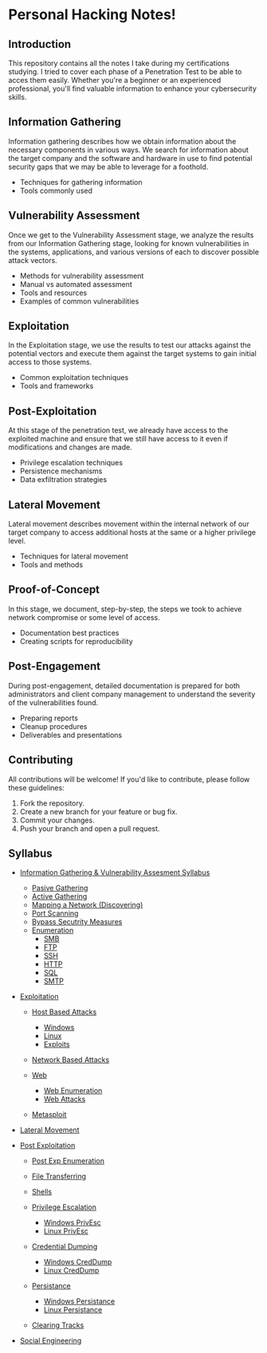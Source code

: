  # Personal Hacking Notes!

## Introduction

This repository contains all the notes I take during my certifications studying. I tried to cover each phase of a Penetration Test to be able to acces them easily. Whether you're a beginner or an experienced professional, you'll find valuable information to enhance your cybersecurity skills.

## Information Gathering

Information gathering describes how we obtain information about the necessary components in various ways. We search for information about the target company and the software and hardware in use to find potential security gaps that we may be able to leverage for a foothold.

- Techniques for gathering information
- Tools commonly used

## Vulnerability Assessment

Once we get to the Vulnerability Assessment stage, we analyze the results from our Information Gathering stage, looking for known vulnerabilities in the systems, applications, and various versions of each to discover possible attack vectors.

- Methods for vulnerability assessment
- Manual vs automated assessment
- Tools and resources
- Examples of common vulnerabilities

## Exploitation

In the Exploitation stage, we use the results to test our attacks against the potential vectors and execute them against the target systems to gain initial access to those systems.

- Common exploitation techniques
- Tools and frameworks

## Post-Exploitation

At this stage of the penetration test, we already have access to the exploited machine and ensure that we still have access to it even if modifications and changes are made.

- Privilege escalation techniques
- Persistence mechanisms
- Data exfiltration strategies

## Lateral Movement

Lateral movement describes movement within the internal network of our target company to access additional hosts at the same or a higher privilege level.

- Techniques for lateral movement
- Tools and methods

## Proof-of-Concept

In this stage, we document, step-by-step, the steps we took to achieve network compromise or some level of access.

- Documentation best practices
- Creating scripts for reproducibility

## Post-Engagement

During post-engagement, detailed documentation is prepared for both administrators and client company management to understand the severity of the vulnerabilities found.

- Preparing reports
- Cleanup procedures
- Deliverables and presentations

## Contributing

All contributions will be welcome! If you'd like to contribute, please follow these guidelines:

1. Fork the repository.
2. Create a new branch for your feature or bug fix.
3. Commit your changes.
4. Push your branch and open a pull request.

## Syllabus

- [Information Gathering & Vulnerability Assesment Syllabus](/General/Information%20Gathering%20Syllabus.md)
	
	- [Pasive Gathering](/General/Information%20Gathering%20&%20Vulnerability%20Assesment/OSINT%20-%20Passive%20Information%20Gathering.md)
	- [Active Gathering](/General/Information%20Gathering%20&%20Vulnerability%20Assesment/Active%20Information%20Gathering.md)
	- [Mapping a Network (Discovering)](/General/Information%20Gathering%20&%20Vulnerability%20Assesment/Mapping%20a%20Network.md)
	- [Port Scanning](/General/Information%20Gathering%20&%20Vulnerability%20Assesment/Port%20Scanning.md)
	-  [Bypass Secutrity Measures](/General/Information%20Gathering%20&%20Vulnerability%20Assesment/Bypass%20Security%20Measures.md)
	- [Enumeration](/General/Information%20Gathering%20&%20Vulnerability%20Assesment/enumeration.md)
		- [SMB](/General/Information%20Gathering%20&%20Vulnerability%20Assesment/Enumeration/smb.md)
		- [FTP](/General/Information%20Gathering%20&%20Vulnerability%20Assesment/Enumeration/ftp.md)
		- [SSH](/General/Information%20Gathering%20&%20Vulnerability%20Assesment/Enumeration/ssh.md)
		- [HTTP](/General/Information%20Gathering%20&%20Vulnerability%20Assesment/Enumeration/http.md)
		- [SQL](/General/Information%20Gathering%20&%20Vulnerability%20Assesment/Enumeration/sql.md)
		- [SMTP](/General/Information%20Gathering%20&%20Vulnerability%20Assesment/Enumeration/smtp.md)


- [Exploitation](/General/Exploitation/exploitation.md)

    - [Host Based Attacks](/General/Exploitation/Host%20Based%20Attacks/hostBased.md)
        - [Windows](/General/Exploitation/Host%20Based%20Attacks/windowsHost.md)
        - [Linux](/General/Exploitation/Host%20Based%20Attacks/linuxHost.md)
        - [Exploits](/General/Exploitation/Host%20Based%20Attacks/exploits.md)
    - [Network Based Attacks](/General/Exploitation/Network%20Based%20Attacks/netBased.md)
 
    - [Web](/General/Exploitation/Web/web.md)
        - [Web Enumeration](/General/Exploitation/Web/webEnumeration.md)
        - [Web Attacks](/General/Exploitation/Web/webAttacks.md)
 
    - [Metasploit](/General/Exploitation/Metasploit/metasploit.md)


- [Lateral Movement]()


- [Post Exploitation](/General/Post%20Exploitation/postExpl.md)

    - [Post Exp Enumeration](/General/Post%20Exploitation/Post%20Exploitation%20Enumeration/postExpEnumeration.md)

    - [File Transferring](/General/Post%20Exploitation/Transferring%20FIles/fileTrans.md)
 
    - [Shells](/General/Post%20Exploitation/Shells/shells.md)
  
    - [Privilege Escalation](/General/Post%20Exploitation/Privilege%20Escalation/privEsc.md)
        - [Windows PrivEsc](/General/Post%20Exploitation/Privilege%20Escalation/winPrivEsc.md)
        - [Linux PrivEsc](/General/Post%20Exploitation/Privilege%20Escalation/linPrivEsc.md)

    - [Credential Dumping](/General/Post%20Exploitation/Credential%20Dumping/credDump.md)
        - [Windows CredDump](/General/Post%20Exploitation/Credential%20Dumping/winCredDump.md)
        - [Linux CredDump](/General/Post%20Exploitation/Credential%20Dumping/linCredDump.md)

    - [Persistance](/General/Post%20Exploitation/Persistance/persistance.md)
        - [Windows Persistance](/General/Post%20Exploitation/Persistance/winPers.md)
        - [Linux Persistance](/General/Post%20Exploitation/Persistance/linPers.md)

    - [Clearing Tracks](/General/Post%20Exploitation/Clearing%20Tracks/clearTracks.md)


- [Social Engineering](/General/Social%20Engineering/socialEng.md)



